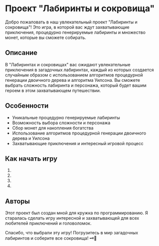 # Проект "Лабиринты и сокровища"

Добро пожаловать в наш увлекательный проект "Лабиринты и сокровища"! Это игра, в которой вас ждут захватывающие приключения, процедурно генерируемые лабиринты и множество монет, которые вы сможете собирать.

## Описание

В "Лабиринтах и сокровищах" вас ожидают увлекательные приключения в загадочных лабиринтах, каждый из которых создается случайным образом с использованием алгоритмов процедурной генерации двоичного дерева и алгоритма Уилсона. Вы сможете выбрать сложность лабиринта и персонажа, который будет вашим героем в этом захватывающем путешествии.

## Особенности

- Уникальные процедурно генерируемые лабиринты
- Возможность выбора сложности и персонажа
- Сбор монет для накопления богатства
- Использование алгоритмов процедурной генерации двоичного дерева и Уилсона
- Захватывающие приключения и интересный игровой процесс

## Как начать игру

1. 
2. 
3. 
4. 

## Авторы

Этот проект был создан мной для кружка по программированию. Я старалась сделать игру интересной и захватывающей для всех любителей приключений и головоломок.


Спасибо, что выбрали эту игру! Погрузитесь в мир загадочных лабиринтов и соберите все сокровища! 🗝💎
